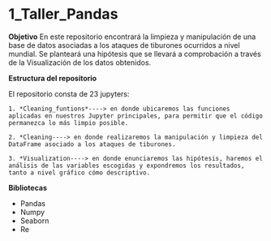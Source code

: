# 1_Taller_Pandas

**Objetivo**
En este repositorio encontrará la limpieza y manipulación de una base de datos asociadas a los ataques de tiburones ocurridos a nivel mundial. Se planteará una hipótesis que se llevará a comprobación a través de la Visualización de los datos obtenidos.

**Estructura del repositorio**

El repositorio consta de 23 jupyters:

    1. *Cleaning_funtions*----> en donde ubicaremos las funciones aplicadas en nuestros Jupyter principales, para permitir que el código permanezca lo más limpio posible.

    2. *Cleaning----> en donde realizaremos la manipulación y limpieza del DataFrame asociado a los ataques de tiburones.

    3. *Visualization----> en donde enunciaremos las hipótesis, haremos el análisis de las variables escogidas y expondremos los resultados, tanto a nivel gráfico cómo descriptivo.

**Bibliotecas**
 - Pandas
 - Numpy
 - Seaborn
 - Re
